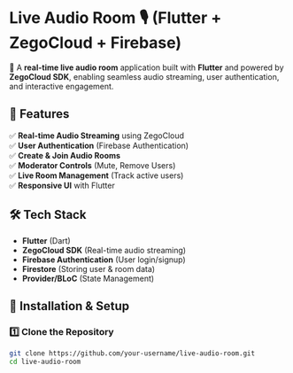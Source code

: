 # **Live Audio Room 🎙️ (Flutter + ZegoCloud + Firebase)**  

🚀 A **real-time live audio room** application built with **Flutter** and powered by **ZegoCloud SDK**, enabling seamless audio streaming, user authentication, and interactive engagement.  

## **🔹 Features**  
✅ **Real-time Audio Streaming** using ZegoCloud  
✅ **User Authentication** (Firebase Authentication)  
✅ **Create & Join Audio Rooms**  
✅ **Moderator Controls** (Mute, Remove Users)  
✅ **Live Room Management** (Track active users)  
✅ **Responsive UI** with Flutter  



## **🛠 Tech Stack**  
- **Flutter** (Dart)  
- **ZegoCloud SDK** (Real-time audio streaming)  
- **Firebase Authentication** (User login/signup)  
- **Firestore** (Storing user & room data)  
- **Provider/BLoC** (State Management)  

## **🚀 Installation & Setup**  

### **1️⃣ Clone the Repository**  
```sh
git clone https://github.com/your-username/live-audio-room.git
cd live-audio-room
